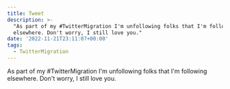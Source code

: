 ```yaml
---
title: Tweet
description: >-
  "As part of my #TwitterMigration I'm unfollowing folks that I'm following
  elsewhere. Don't worry, I still love you."
date: '2022-11-21T23:11:07+00:00'
tags:
  - TwitterMigration
---
```

As part of my #TwitterMigration I'm unfollowing folks that I'm following elsewhere. Don't worry, I still love you.
